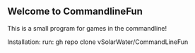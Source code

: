 ## Welcome to CommandlineFun

This is a small program for games in the commandline!

Installation: run:  gh repo clone vSolarWater/CommandLineFun